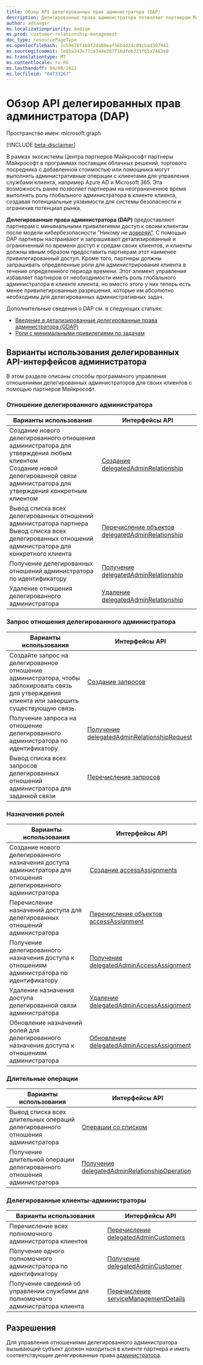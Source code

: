 ```yaml
---
title: Обзор API делегированных прав администратора (DAP)
description: Делегированные права администратора позволяют партнерам Майкрософт настраивать и запрашивать детализированный и ограниченный по времени доступ к средам своих клиентов, позволяя клиентам применять минимальный уровень доступа для партнеров Майкрософт.
author: adtangir
ms.localizationpriority: medium
ms.prod: customer-relationship-management
doc_type: resourcePageType
ms.openlocfilehash: 2c59e78f1b8f2da00eaf56b4d24c09cbad397941
ms.sourcegitcommit: 1e8ba243e77ca344e267f16dfeb321fb5a7463e8
ms.translationtype: MT
ms.contentlocale: ru-RU
ms.lasthandoff: 04/08/2022
ms.locfileid: "64733267"
---
```

# <a name="delegated-admin-privileges-dap-api-overview"></a>Обзор API делегированных прав администратора (DAP)

Пространство имен: microsoft.graph

[!INCLUDE [beta-disclaimer](../../includes/beta-disclaimer.md)]

В рамках экосистемы Центра партнеров Майкрософт партнеры Майкрософт в программах поставщик облачных решений, торгового посредника с добавленной стоимостью или помощника могут выполнять административные операции с клиентами для управления службами клиента, например Azure AD и Microsoft 365. Эта возможность ранее позволяет партнерам на неограниченное время выполнять роль глобального администратора в клиенте клиента, создавая потенциальные уязвимости для системы безопасности и ограничив потенциал рынка.

**Делегированные права администратора (DAP)** предоставляют партнерам с минимальными привилегиями доступ к своим клиентам после модели кибербезопасности "Никому не [доверяй"](/security/zero-trust/). С помощью DAP партнеры настраивают и запрашивают детализированный и ограниченный по времени доступ к средам своих клиентов, и клиенты должны явным образом предоставить партнерам этот наименее привилегированный доступ. Кроме того, партнеры должны запрашивать определенные роли для администрирования клиента в течение определенного периода времени. Этот элемент управления избавляет партнеров от необходимости иметь роль глобального администратора в клиенте клиента, но вместо этого у них теперь есть менее привилегированные разрешения, которые им абсолютно необходимы для делегированных административных задач.

Дополнительные сведения о DAP см. в следующих статьях:
+ [Введение в детализированные делегированные права администратора (GDAP)](/partner-center/gdap-introduction)
+ [Роли с минимальными привилегиями по задачам](/partner-center/gdap-least-privileged-roles-by-task)

## <a name="use-cases-for-delegated-admin-apis"></a>Варианты использования делегированных API-интерфейсов администратора

В этом разделе описаны способы программного управления отношениями делегированных администраторов для своих клиентов с помощью партнеров Майкрософт.

### <a name="delegated-admin-relationship"></a>Отношение делегированного администратора

| Варианты использования | Интерфейсы API |
|--|--|
| Создание нового делегированного отношения администратора для утверждения любым клиентом <br/> Создание новой делегированной связи администратора для утверждения конкретным клиентом | [Создание delegatedAdminRelationship](../api/tenantrelationship-post-delegatedadminrelationships.md) |
| Вывод списка всех делегированных отношений администратора партнера <br/> Вывод списка всех делегированных отношений администратора для конкретного клиента | [Перечисление объектов delegatedAdminRelationship](../api/tenantrelationship-list-delegatedadminrelationships.md) |
| Получение делегированных отношений администратора по идентификатору | [Получение delegatedAdminRelationship](../api/delegatedadminrelationship-get.md)  |
| Удаление отношения делегированного администратора | [Удаление delegatedAdminRelationship](../api/delegatedadminrelationship-delete.md) |

### <a name="delegated-admin-relationship-request"></a>Запрос отношения делегированного администратора

| Варианты использования | Интерфейсы API |
|--|--|
| Создайте запрос на делегированное отношение администратора, чтобы заблокировать связь для утверждения клиента или завершить существующую связь. | [Создание запросов](../api/delegatedadminrelationship-post-requests.md) |
| Получение запроса на отношение делегированного администратора по идентификатору | [Получение delegatedAdminRelationshipRequest](../api/delegatedadminrelationshiprequest-get.md) |
| Вывод списка всех запросов делегированных отношений администратора для заданной связи | [Перечисление запросов](../api/delegatedadminrelationship-list-requests.md) |


### <a name="role-assignments"></a>Назначения ролей

| Варианты использования | Интерфейсы API |
|--|--|
| Создание нового делегированного назначения доступа администратора для отношения делегированного администратора | [Создание accessAssignments](../api/delegatedadminrelationship-post-accessassignments.md) |
| Перечисление назначений доступа для делегированных отношений администратора | [Перечисление объектов accessAssignment](../api/delegatedadminrelationship-list-accessassignments.md) |
| Получение делегированного назначения доступа к отношениям администратора по идентификатору | [Получение delegatedAdminAccessAssignment](../api/delegatedadminaccessassignment-get.md) |
| Удаление назначения доступа делегированной связи администратора | [Удаление delegatedAdminAccessAssignment](../api/delegatedadminaccessassignment-delete.md) |
| Обновление назначений ролей для делегированного назначения доступа к отношениям администратора | [Обновление delegatedAdminAccessAssignment](../api/delegatedadminaccessassignment-update.md) |

### <a name="long-running-operations"></a>Длительные операции

| Варианты использования | Интерфейсы API |
|--|--|
| Вывод списка всех длительных операций делегированного отношения администратора | [Операции со списком](../api/delegatedadminrelationship-list-operations.md) |
| Получение длительной операции делегированного отношения администратора | [Получение delegatedAdminRelationshipOperation](../api/delegatedadminrelationshipoperation-get.md) |


### <a name="delegated-admin-customers"></a>Делегированные клиенты-администраторы

| Варианты использования | Интерфейсы API |
|--|--|
| Перечисление всех полномочного администратора клиентов | [Перечисление delegatedAdminCustomers](../api/tenantrelationship-list-delegatedadmincustomers.md)|
| Получение одного полномочного администратора по идентификатору | [Получение delegatedAdminCustomer](../api/delegatedadmincustomer-get.md) |
| Получение сведений об управлении службами для полномочного администратора клиента | [Перечисление serviceManagementDetails](../api/delegatedadmincustomer-list-servicemanagementdetails.md) |

## <a name="permissions"></a>Разрешения

Для управления отношениями делегированного администратора вызывающий субъект должен находиться в клиенте партнера и иметь соответствующие делегированные права [администратора](/graph/permissions-reference#delegated-admin-relationship-permissions).
